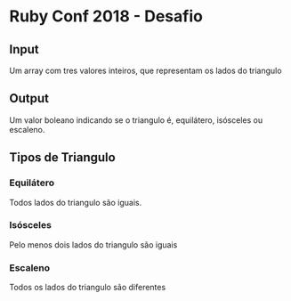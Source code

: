 # Ruby Conf 2018 - Desafio

## Input
Um array com tres valores inteiros, que representam os lados do triangulo

## Output
Um valor boleano indicando se o triangulo é, equilátero, isósceles ou escaleno.

## Tipos de Triangulo

### Equilátero
Todos lados do triangulo são iguais.

### Isósceles
Pelo menos dois lados do triangulo são iguais

### Escaleno
Todos os lados do triangulo são diferentes
